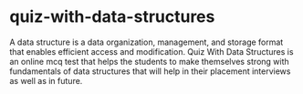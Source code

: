 # quiz-with-data-structures
 A data structure is a data organization, management, and storage format that enables efficient access and modification. 
Quiz With Data Structures is an online mcq test that helps the students to make themselves strong with fundamentals of data structures that will help in their placement interviews as well as in future.
